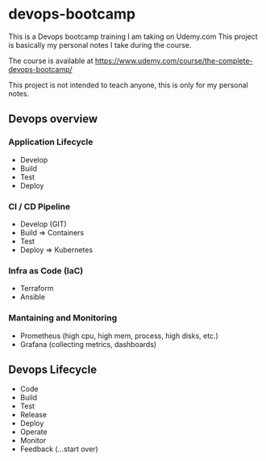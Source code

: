 # devops-bootcamp
This is a Devops bootcamp training I am taking on Udemy.com
This project is basically my personal notes I take during the course. 

The course is available at https://www.udemy.com/course/the-complete-devops-bootcamp/

This project is not intended to teach anyone, this is only for my personal notes.

## Devops overview

### Application Lifecycle 

- Develop
- Build
- Test
- Deploy


### CI / CD Pipeline

- Develop (GIT)
- Build => Containers 
- Test 
- Deploy => Kubernetes

### Infra as Code (IaC)

- Terraform
- Ansible


### Mantaining and Monitoring

- Prometheus (high cpu, high mem, process, high disks, etc.)
- Grafana (collecting metrics, dashboards)



## Devops Lifecycle

- Code
- Build
- Test
- Release
- Deploy
- Operate
- Monitor
- Feedback (...start over)






  
